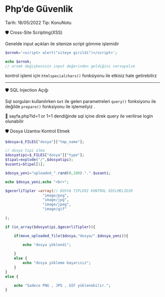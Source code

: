 # Php’de Güvenlik

Tarih: 18/05/2022
Tip: KonuNotu

<aside>
🛡️ Cross-Site Scripting(XSS)

</aside>

Genelde input açıkları ile sitenize script gömme işlemidir

```php
$ornek='<script> alert("siteye girildi")</script>';

echo $ornek;
// ornek değişkeninin input değerinden geldiğini varsayalım 
```

kontrol işlemi için `htmlspecialchars()` fonksiyonu ile etkisiz hale getirebilirz

---

<aside>
🛡️ SQL Injection Açığı

</aside>

Sql sorguları kullanılırken `Get` ile gelen parametreleri `query()` fonksiyonu ile değilde `prepare()` fonksiyonu ile işlemeliyiz .

🌟 sayfa.php?id=1 or 1=1 dendiğinde sql içine direk query ile verilirse login olunabilir

<aside>
🛡️ Dosya Uzantısı Kontrol Etmek

</aside>

```php
$dosya=$_FILES["dosya"]["tmp_name"];

// dosya tipi alma
$dosyatipi=$_FILES["dosya"]["type"];
$tipal=explode("/",$dosyatipi);
$uzanti=$tipal[1];

$dosya_yeni="uploaded_".rand(0,100).".".$uzanti;

echo $dosya_yeni;echo "<br>";

$gecerliTipler =array(// DOSYA TIPLERI KONTROL EDILMELIDIR
                 "image/png",
                 "image/jpg",
                 "image/jpeg",
                 "image/gif"
      
);

if (in_array($dosyatipi,$gecerliTipler)){

    if(move_uploaded_file($dosya,"dosya/".$dosya_yeni)){

        echo "dosya yüklendi";
    
    }
    else {
        echo "dosya yükleme başarısız";
    }
}
else {

    echo "Sadece PNG , JPG , GIF yüklenebilir.";
}
```